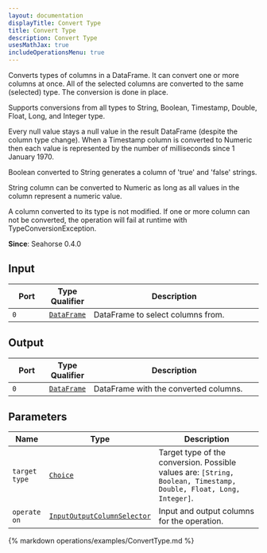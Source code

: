 ```yaml
---
layout: documentation
displayTitle: Convert Type
title: Convert Type
description: Convert Type
usesMathJax: true
includeOperationsMenu: true
---
```


Converts types of columns in a DataFrame. It can convert one or more columns at once.
All of the selected columns are converted to the same (selected) type. The conversion is done in
place.

Supports conversions from all types to String, Boolean, Timestamp, Double, Float, Long,
and Integer type.

Every null value stays a null value in the result DataFrame (despite the column type change).
When a Timestamp column is converted to Numeric then each value is represented
by the number of milliseconds since 1 January 1970.

Boolean converted to String generates a column of 'true' and 'false' strings.

String column can be converted to Numeric as long as all values in the column represent a numeric value.

A column converted to its type is not modified.
If one or more column can not be converted,
the operation will fail at runtime with TypeConversionException.

**Since**: Seahorse 0.4.0

## Input

<table>
<thead>
<tr>
<th style="width:15%">Port</th>
<th style="width:15%">Type Qualifier</th>
<th style="width:70%">Description</th>
</tr>
</thead>
<tbody>
<tr>
<td><code>0</code></td>
<td><code><a href="../classes/dataframe.html">DataFrame</a></code></td>
<td>DataFrame to select columns from.</td>
</tr>
</tbody>
</table>

## Output

<table>
<thead>
<tr>
<th style="width:15%">Port</th>
<th style="width:15%">Type Qualifier</th>
<th style="width:70%">Description</th>
</tr>
</thead>
<tbody>
<tr>
<td><code>0</code></td>
<td><code><a href="../classes/dataframe.html">DataFrame</a></code></td>
<td>DataFrame with the converted columns.</td>
</tr>
</tbody>
</table>

## Parameters

<table class="table">
<thead>
<tr>
<th style="width:15%">Name</th>
<th style="width:15%">Type</th>
<th style="width:70%">Description</th>
</tr>
</thead>
<tbody>
<tr>
<td><code>target type</code></td>
<td><code><a href="../parameter_types.html#single_choice">Choice</a></code></td>
<td>Target type of the conversion. Possible values are: <code>[String, Boolean, Timestamp, Double, Float, Long,
Integer]</code>.</td>
</tr>

<tr>
<td><code>operate on</code></td>
<td><code><a href="../parameter_types.html#input_output_column_selector">InputOutputColumnSelector</a></code></td>
<td>Input and output columns for the operation.</td>
</tr>
</tbody>
</table>

{% markdown operations/examples/ConvertType.md %}
